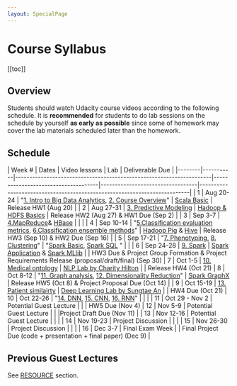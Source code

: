 ```yaml
---
layout: SpecialPage
---
```

# Course Syllabus

[[toc]]

## Overview

<!--Both on-campus and OMS student should watch  Udacity course videos. On-campus student should watch video before class. Deliverable due dates apply to both OMS and on-campus student.-->
Students should watch Udacity course videos according to the following schedule. It is **recommended** for students to do lab sessions on the schedule by yourself **as early as possible** since some of homework may cover the lab materials scheduled later than the homework.

## Schedule

<!-- **Guest lecture by Noemie Elhadad (Columbia)**   -->

| Week # | Dates     |  Video lessons                       | Lab                              | Deliverable Due                                                          | 
|--------|-----------|---------------------------------------------------------------------|-------------------------------------|----------------------------------|--------------------------------------------------------------------------| 
| 1      | Aug 20-24  |  "[1. Intro to Big Data Analytics](https://www.udacity.com/course/viewer#!/c-ud758/l-6311012028), [2. Course Overview](https://www.udacity.com/course/viewer#!/c-ud758/l-5046828066)"     |  [Scala Basic](/spark/scala-basic.html)                      |  Release HW1 (Aug 20)                                                                        | 
| 2      | Aug 27-31 |  [3. Predictive Modeling](https://www.udacity.com/course/viewer#!/c-ud758/l-5484251492)              |   [Hadoop & HDFS Basics](/hadoop/hdfs-basic.html)                               |   Release HW2 (Aug 27) & HW1 Due (Sep 2)                                                                       | 
| 3      | Sep 3-7 |  [4.MapReduce](https://www.udacity.com/course/viewer#!/c-ud758/l-6298155413)& [HBase](/hadoop/hadoop-hbase.html)                  |                                  |                                                           | 
| 4      | Sep 10-14 |  "[5.Classification evaluation metrics](https://www.udacity.com/course/viewer#!/c-ud758/l-5505090946), [6.Classification ensemble methods](https://www.udacity.com/course/viewer#!/c-ud758/l-5615268587)" |   [Hadoop Pig](/hadoop/hadoop-pig.html) & [Hive](/hadoop/hadoop-hive.html)                               |  Release HW3 (Sep 10) & HW2 Due (Sep 16)                                                                        | 
| 5      | Sep 17-21  |  "[7. Phenotyping](https://www.udacity.com/course/viewer#!/c-ud758/l-6363218753), [8. Clustering](https://www.udacity.com/course/viewer#!/c-ud758/l-6343118554)"                      |  "[Spark Basic](/spark/spark-basic.html), [Spark SQL](/spark/spark-sql.html) "                                |                                                                          | 
| 6      | Sep 24-28 |  [9. Spark](https://www.udacity.com/course/viewer#!/c-ud758/l-6376189383/m-6861062716)                            |   [Spark Application](/spark/spark-application.html) & [Spark MLlib](/spark/spark-mllib.html)                               |                                                                          | HW3 Due & Project Group Formation & Project Requirements Release (proposal/draft/final) (Sep 30)
| 7      | Oct 1-5 |  [10. Medical ontology](https://www.udacity.com/course/viewer#!/c-ud758/l-6370309670)                 |  [NLP Lab by Charity Hilton](/nlp/solr.html)                                |                                                                          | Release HW4 (Oct 21)
| 8      | Oct 8-12 |  "[11. Graph analysis](https://www.udacity.com/course/viewer#!/c-ud758/l-6374209610/m-6842807731), [12. Dimensionality Reduction](https://www.udacity.com/course/viewer#!/c-ud758/l-6334098665)"                  | [Spark GraphX](/spark/spark-graphx.html)                                 |  Release HW5 (Oct 8) & Project Proposal Due (Oct 14)                                                                        | 
| 9      | Oct 15-19  |  [13. Patient similairty](https://www.udacity.com/course/viewer#!/c-ud758/l-6375269344/m-6857168643)        |   [Deep Learning Lab by Sungtae An](/dl/dl-setup.html)                               |                                                                          | HW4 Due (Oct 21)
| 10     | Oct 22-26 |  "[14. DNN](http://sunlab.org/teaching/cse6250/fall2018/dl/dl-fnn.html#artificial-neural-networks), [15. CNN](http://sunlab.org/teaching/cse6250/fall2018/dl/dl-cnn.html), [16. RNN](http://sunlab.org/teaching/cse6250/fall2018/dl/dl-rnn.html#recurrent-neural-networks-2)"               | |                                                                          | 
| 11     | Oct 29 - Nov 2 |   Potential Guest Lecture                                    |                                  |                                                                          | HW5 Due (Nov 4)
| 12     | Nov 5-9 |  Potential Guest Lecture                                                 |                                     |                                  |Project Draft Due (Nov 11) | 
| 13     | Nov 12-16 |  Potential Guest Lecture                                    |                                  |                                                                          | 
| 14     | Nov 19-23 |  Project Discussion                                    |                                  |                                                                          | 
| 15     | Nov 26-30 |  Project Discussion                                     |                                  |                                                                          | 
| 16     | Dec 3-7 |   Final Exam Week                                    |                                  | Final Project Due (code + presentation + final paper) (Dec 9) | 

 <!-- **Guest lecture by Noemie Elhadad (Columbia)** -->
 
 <!--| Week # | Dates     | In-class lesson                                                     | Video lessons                       | Lab                              | Deliverable Due                                                          | 
|--------|-----------|---------------------------------------------------------------------|-------------------------------------|----------------------------------|--------------------------------------------------------------------------| 
| 1      | 8/21/2018  | Intro to the BDH class                                              | [1. Intro to Big Data Analytics](https://www.udacity.com/course/viewer#!/c-ud758/l-6311012028)      |                                  |                                                                          | 
| 1      | 8/23/2018 | Sunlab's research by Jimeng Sun                                     | [2. Course Overview](https://www.udacity.com/course/viewer#!/c-ud758/l-5046828066)                  | [Scala Basic](/spark/scala-basic.html)                      |                                                                          | 
| 2      | 8/28/2018 | Deep learning for healthcare by Edward Choi                         | [3. Predictive Modeling](https://www.udacity.com/course/viewer#!/c-ud758/l-5484251492)              |                                  |                                                                          | 
| 2      | 8/30/2018 | **Guest lecture by Mark Braunstein**                                    |                                     |                                  |  HW1 (9/2/2018)                                                                        |
| 3      | 9/4/2018 | Deep learning for healthcare by Edward Choi - Cont.                 | [4.MapReduce](https://www.udacity.com/course/viewer#!/c-ud758/l-6298155413)& [HBase](/hadoop/hadoop-hbase.html)                  |                                  |                                                           | 
| 3      | 9/6/2018 |                                                                     |                                     | [Hadoop & HDFS Basics](/hadoop/hdfs-basic.html)             |                                                                          | 
| 4      | 9/11/2018 | **Guest lecture by Chunhua Wen (Columbia)**                             | [5.Classification evaluation metrics](https://www.udacity.com/course/viewer#!/c-ud758/l-5505090946) |                                  |                                                                          | 
| 4      | 9/13/2018  |                                                                     | [6.Classification ensemble methods](https://www.udacity.com/course/viewer#!/c-ud758/l-5615268587)   | [Hadoop Pig](/hadoop/hadoop-pig.html) & [Hive](/hadoop/hadoop-hive.html)                |                                                                          | 
| 5      | 9/18/2018  | **Guest lecture by Jon Duke**                                           | [7. Phenotyping](https://www.udacity.com/course/viewer#!/c-ud758/l-6363218753)                      |                                  |                                                                          | 
| 5      | 9/20/2018  |                                                                     | [8. Clustering](https://www.udacity.com/course/viewer#!/c-ud758/l-6343118554)                       | "[Spark Basic](/spark/spark-basic.html), [Spark SQL](/spark/spark-sql.html) "         | HW2 (9/23/2018)                                                          | 
| 6      | 9/25/2018 | **Guest lecture by Rachel Patzer (Emory)**                              | [9. Spark](https://www.udacity.com/course/viewer#!/c-ud758/l-6376189383/m-6861062716)                            |                                  |                                                                          | 
| 6      | 9/27/2018 |                                                                     |                                     | [Spark Application](/spark/spark-application.html) & [Spark MLlib](/spark/spark-mllib.html)  |  Project Group Formation (9/30/2018)                                                                        | 
| 7      | 10/2/2018 | Computational phenotyping with tensor factorization by Kimis Perros (I)     | [10. Medical ontology](https://www.udacity.com/course/viewer#!/c-ud758/l-6370309670)                 |                                  |                                                                          | 
| 7      | 10/4/2018 |  |                                     |  [NLP Lab by Charity Hilton](/nlp/solr.html)      | HW3 (10/7/2018)                                                          | 
| 8      | 10/9/2018 | **Guest lecture by David Page (UW Madison)**                            | [11. Graph analysis](https://www.udacity.com/course/viewer#!/c-ud758/l-6374209610/m-6842807731)                  |                                  |                                                                          | 
| 8      | 10/11/2018  |                                                                     |                                     | [Spark GraphX](/spark/spark-graphx.html)                     |  Project Proposal (10/14/2018)                                       | 
| 9      | 10/16/2018  | **Guest lecture by Jim Rehg**                                           | [12. Dimensionality Reduction](https://www.udacity.com/course/viewer#!/c-ud758/l-6334098665)        |                                  |                                                                          | 
| 9      | 10/18/2018  |                                                                     |                                     | [Deep Learning Lab by Sungtae An](/dl/dl-setup.html)  |                                             | 
| 10     | 10/23/2018 |                                                                | [13. Patient similairty](https://www.udacity.com/course/viewer#!/c-ud758/l-6375269344/m-6857168643)              | [Deep Learning Lab by Sungtae An - Cont.](/dl/dl-setup.html)    |                                                                          | 
| 10     | 10/25/2018 |                                                                     | [14. DNN]                                   |         | HW4 (10/28/2018)                                                          | 
| 11     | 10/30/2018 |                                                         | [15. CNN]                                    |                                  |                                                                          | 
| 11     | 11/1/2018 |                                                         | [16. RNN]                                    |                                  | | 
| 12     | 11/6/2018 | Project Discussion                                                  |                                     |                                  | | 
| 12     | 11/8/2018 | Project Discussion                                                  |                                     |                                  | Project Draft (11/11/2018)                                                 | 
| 13     | 11/13/2018  | Computational phenotyping with tensor factorization by Kimis Perros - Cont.   |                                     |                                  |                                                                          | 
| 13     | 11/15/2018  | **Guest lecture by Greg Cooper (UPitt)**                                |                                     |                                  |  HW5 (11/17/2018)                                        | 
| 14     | 11/20/2018 | **Guest**                                                               |                                     |                                  |                                                                          | 
| 14     | 11/22/2018 | **Guest lecture: S. Joshua Swamidass (Wash U.)**                        |                                     |                                  |                                                                          | 
| 15     | 11/27/2018 |                                                                |                                     |                                  |                                                                          | 
| 15     | 11/29/2018 | **Guest lecture by Walter 'Buzz' Stewart (Sutter Health)**    |                                     |                                  |                                                                          | 
| 16     | 12/4/2018 |                                                                |                                     |                                  |                                                                          | 
| 16     | 12/6/2018 |                                                                     |                                     |                                  | Final Project with code, presentation, and the final paper (12/9/2018) | 
-->

## Previous Guest Lectures

See [RESOURCE](/resource.html) section.

